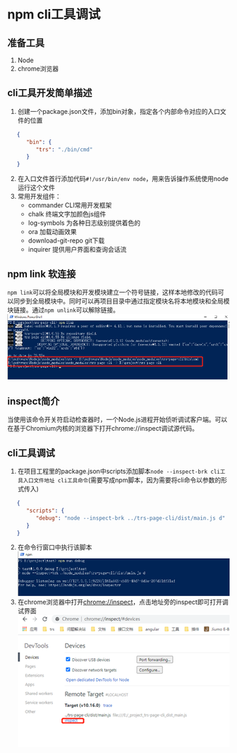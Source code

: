 # npm cli工具调试
## 准备工具
1. Node
2. chrome浏览器
## cli工具开发简单描述
1. 创建一个package.json文件，添加bin对象，指定各个内部命令对应的入口文件的位置
```json
   {
      "bin": {
         "trs": "./bin/cmd"
      }
   }
```
2. 在入口文件首行添加代码`#!/usr/bin/env node`，用来告诉操作系统使用node运行这个文件
3. 常用开发组件：
   - commander CLI常用开发框架
   - chalk 终端文字加颜色js组件
   - log-symbols 为各种日志级别提供着色的
   - ora 加载动画效果
   - download-git-repo git下载
   - inquirer 提供用户界面和查询会话流
## npm link 软连接
`npm link`可以将全局模块和开发模块建立一个符号链接，这样本地修改的代码可以同步到全局模块中。同时可以再项目目录中通过指定模块名将本地模块和全局模块链接。通过`npm unlink`可以解除链接。
![](https://raw.githubusercontent.com/2446505739/pic_git/master/img/20201202135728.jpg)
## inspect简介
当使用该命令开关符启动检查器时，一个Node.js进程开始侦听调试客户端。可以在基于Chromium内核的浏览器下打开chrome://inspect调试源代码。
## cli工具调试
1. 在项目工程里的package.json中scripts添加脚本`node --inspect-brk cli工具入口文件地址 cli工具命令`(需要写成npm脚本，因为需要将cli命令以参数的形式传入)
```json
   {
      "scripts": {
         "debug": "node --inspect-brk ../trs-page-cli/dist/main.js d"
      }
   }
```
2. 在命令行窗口中执行该脚本![](https://raw.githubusercontent.com/2446505739/pic_git/master/img/20201202135727.jpg)
3. 在chrome浏览器中打开[chrome://inspect](chrome://inspect)，点击地址旁的inspect即可打开调试界面![](https://raw.githubusercontent.com/2446505739/pic_git/master/img/20201202172817.jpg)